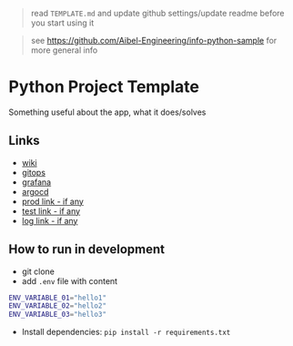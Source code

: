 > read `TEMPLATE.md` and update github settings/update readme before you start using it

> see https://github.com/Aibel-Engineering/info-python-sample for more general info

# Python Project Template

Something useful about the app, what it does/solves


## Links

* [wiki](https://github.com)
* [gitops](https://github.com)
* [grafana](https://github.com)
* [argocd](https://github.com)
* [prod link - if any](https://github.com)
* [test link - if any](https://github.com)
* [log link - if any](https://github.com)

## How to run in development

* git clone
* add `.env` file with content
```bash
ENV_VARIABLE_01="hello1"
ENV_VARIABLE_02="hello2"
ENV_VARIABLE_03="hello3"
```
* Install dependencies: `pip install -r requirements.txt`
